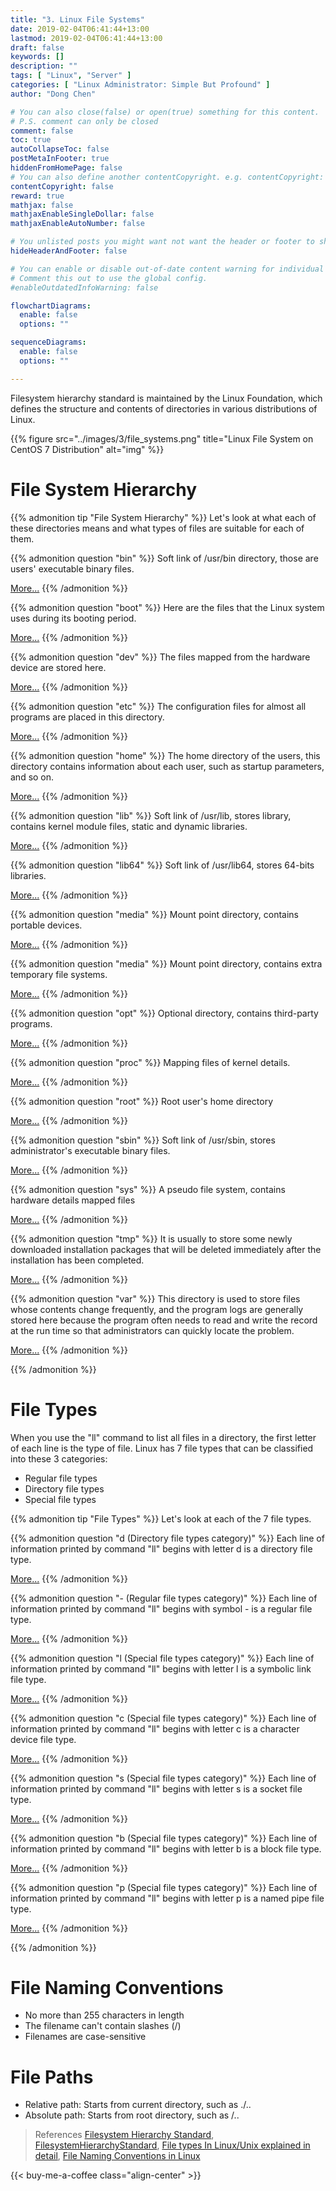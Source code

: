 ```yaml
---
title: "3. Linux File Systems"
date: 2019-02-04T06:41:44+13:00
lastmod: 2019-02-04T06:41:44+13:00
draft: false
keywords: []
description: ""
tags: [ "Linux", "Server" ]
categories: [ "Linux Administrator: Simple But Profound" ]
author: "Dong Chen"

# You can also close(false) or open(true) something for this content.
# P.S. comment can only be closed
comment: false
toc: true
autoCollapseToc: false
postMetaInFooter: true
hiddenFromHomePage: false
# You can also define another contentCopyright. e.g. contentCopyright: "This is another copyright."
contentCopyright: false
reward: true
mathjax: false
mathjaxEnableSingleDollar: false
mathjaxEnableAutoNumber: false

# You unlisted posts you might want not want the header or footer to show
hideHeaderAndFooter: false

# You can enable or disable out-of-date content warning for individual post.
# Comment this out to use the global config.
#enableOutdatedInfoWarning: false

flowchartDiagrams:
  enable: false
  options: ""

sequenceDiagrams: 
  enable: false
  options: ""

---
```


<!--more-->

Filesystem hierarchy standard is maintained by the Linux Foundation, which defines the structure and contents of directories in various distributions of Linux.

{{% figure src="../images/3/file_systems.png" title="Linux File System on CentOS 7 Distribution" alt="img" %}}

# File System Hierarchy

{{% admonition tip "File System Hierarchy" %}}
Let's look at what each of these directories means and what types of files are suitable for each of them.

{{% admonition question "bin" %}}
Soft link of /usr/bin directory, those are users' executable binary files.

[More...](https://wiki.debian.org/FilesystemHierarchyStandard)
{{% /admonition %}}

{{% admonition question "boot" %}}
Here are the files that the Linux system uses during its booting period.

[More...](https://wiki.debian.org/FilesystemHierarchyStandard)
{{% /admonition %}}

{{% admonition question "dev" %}}
The files mapped from the hardware device are stored here.

[More...](https://wiki.debian.org/FilesystemHierarchyStandard)
{{% /admonition %}}

{{% admonition question "etc" %}}
The configuration files for almost all programs are placed in this directory.

[More...](https://wiki.debian.org/FilesystemHierarchyStandard)
{{% /admonition %}}

{{% admonition question "home" %}}
The home directory of the users, this directory contains information about each user, such as startup parameters, and so on.

[More...](https://wiki.debian.org/FilesystemHierarchyStandard)
{{% /admonition %}}

{{% admonition question "lib" %}}
Soft link of /usr/lib, stores library, contains kernel module files, static and dynamic libraries.

[More...](https://wiki.debian.org/FilesystemHierarchyStandard)
{{% /admonition %}}

{{% admonition question "lib64" %}}
Soft link of /usr/lib64, stores 64-bits libraries.

[More...](https://wiki.debian.org/FilesystemHierarchyStandard)
{{% /admonition %}}

{{% admonition question "media" %}}
Mount point directory, contains portable devices.

[More...](https://wiki.debian.org/FilesystemHierarchyStandard)
{{% /admonition %}}

{{% admonition question "media" %}}
Mount point directory, contains extra temporary file systems.

[More...](https://wiki.debian.org/FilesystemHierarchyStandard)
{{% /admonition %}}

{{% admonition question "opt" %}}
Optional directory, contains third-party programs.

[More...](https://wiki.debian.org/FilesystemHierarchyStandard)
{{% /admonition %}}

{{% admonition question "proc" %}}
Mapping files of kernel details.

[More...](https://wiki.debian.org/FilesystemHierarchyStandard)
{{% /admonition %}}

{{% admonition question "root" %}}
Root user's home directory

[More...](https://wiki.debian.org/FilesystemHierarchyStandard)
{{% /admonition %}}

{{% admonition question "sbin" %}}
Soft link of /usr/sbin, stores administrator's executable binary files.

[More...](https://wiki.debian.org/FilesystemHierarchyStandard)
{{% /admonition %}}

{{% admonition question "sys" %}}
A pseudo file system, contains hardware details mapped files

[More...](https://wiki.debian.org/FilesystemHierarchyStandard)
{{% /admonition %}}

{{% admonition question "tmp" %}}
It is usually to store some newly downloaded installation packages that will be deleted immediately after the installation has been completed.

[More...](https://wiki.debian.org/FilesystemHierarchyStandard)
{{% /admonition %}}

{{% admonition question "var" %}}
This directory is used to store files whose contents change frequently, and the program logs are generally stored here because the program often needs to read and write the record at the run time so that administrators can quickly locate the problem.

[More...](https://wiki.debian.org/FilesystemHierarchyStandard)
{{% /admonition %}}

{{% /admonition %}}

# File Types

When you use the "ll" command to list all files in a directory, the first letter of each line is the type of file. Linux has 7 file types that can be classified into these 3 categories:

- Regular file types
- Directory file types
- Special file types

{{% admonition tip "File Types" %}}
Let's look at each of the 7 file types.

{{% admonition question "d (Directory file types category)" %}}
Each line of information printed by command "ll" begins with letter d is a directory file type.

[More...](https://www.linux.com/blog/file-types-linuxunix-explained-detail)
{{% /admonition %}}

{{% admonition question "- (Regular file types category)" %}}
Each line of information printed by command "ll" begins with symbol - is a regular file type.

[More...](https://www.linux.com/blog/file-types-linuxunix-explained-detail)
{{% /admonition %}}

{{% admonition question "l (Special file types category)" %}}
Each line of information printed by command "ll" begins with letter l is a symbolic link file type.

[More...](https://www.linux.com/blog/file-types-linuxunix-explained-detail)
{{% /admonition %}}

{{% admonition question "c (Special file types category)" %}}
Each line of information printed by command "ll" begins with letter c is a character device file type.

[More...](https://www.linux.com/blog/file-types-linuxunix-explained-detail)
{{% /admonition %}}

{{% admonition question "s (Special file types category)" %}}
Each line of information printed by command "ll" begins with letter s is a socket file type.

[More...](https://www.linux.com/blog/file-types-linuxunix-explained-detail)
{{% /admonition %}}

{{% admonition question "b (Special file types category)" %}}
Each line of information printed by command "ll" begins with letter b is a block file type.

[More...](https://www.linux.com/blog/file-types-linuxunix-explained-detail)
{{% /admonition %}}

{{% admonition question "p (Special file types category)" %}}
Each line of information printed by command "ll" begins with letter p is a named pipe file type.

[More...](https://www.linux.com/blog/file-types-linuxunix-explained-detail)
{{% /admonition %}}

{{% /admonition %}}

# File Naming Conventions

- No more than 255 characters in length
- The filename can't contain slashes (/)
- Filenames are case-sensitive

# File Paths

- Relative path: Starts from current directory, such as ./..
- Absolute path: Starts from root directory, such as /..

> References
> [Filesystem Hierarchy Standard](https://en.wikipedia.org/wiki/Filesystem_Hierarchy_Standard),
> [FilesystemHierarchyStandard](https://wiki.debian.org/FilesystemHierarchyStandard),
> [File types In Linux/Unix explained in detail](https://www.linux.com/blog/file-types-linuxunix-explained-detail),
> [File Naming Conventions in Linux](http://www.linfo.org/file_name.html)

<!-- Buy Me a Coffee Button -->
{{< buy-me-a-coffee class="align-center" >}}
